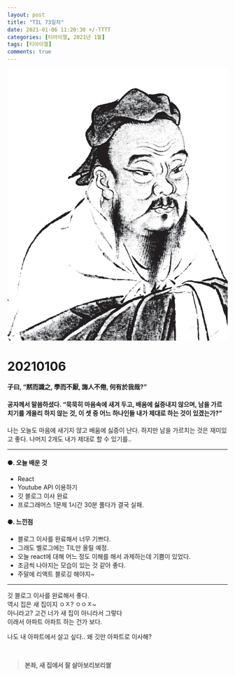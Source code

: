 ```yaml
---
layout: post
title: "TIL 73일차"
date: 2021-01-06 11:20:30 +/-TTTT
categories: [티아이엘, 2021년 1월]
tags: [티아이엘]
comments: true
---
```


![image](/assets/img/sample/avatar.jpg)

# **20210106**

#### **子曰, “黙而識之, 學而不厭, 誨人不倦, 何有於我哉?”**

#### **공자께서 말씀하셨다. “묵묵히 마음속에 새겨 두고, 배움에 싫증내지 않으며, 남을 가르치기를 게을리 하지 않는 것, 이 셋 중 어느 하나인들 내가 제대로 하는 것이 있겠는가?”**

나는 오늘도 마음에 새기지 않고 배움에 싫증이 난다. 하지만 남을 가르치는 것은 재미있고 좋다. 나머지 2개도 내가 제대로 할 수 있기를..

---

#### **⚈. 오늘 배운 것**

- React
- Youtube API 이용하기
- 깃 블로그 이사 완료
- 프로그래머스 1문제 1시간 30분 풀다가 결국 실패.

#### **⚈. 느낀점**

- 블로그 이사를 완료해서 너무 기쁘다.
- 그래도 벨로그에는 TIL만 올릴 예정.
- 오늘 react에 대해 어느 정도 이해를 해서 과제하는데 기쁨이 있었다.
- 조금씩 나아지는 모습이 있는 것 같아 좋다.
- 주말에 리액트 블로깅 해야지~

---

깃 블로그 이사를 완료해서 좋다.  
역시 집은 새 집이지 ㅇㅈ? ㅇㅇㅈ~  
아니라고? 고건 너가 새 집이 아니라서 그렇다  
이래서 아파트 아파트 하는 건가 보다.

나도 내 아파트에서 살고 싶다.. 왜 깃만 아파트로 이사해?

<br>

> **본좌, 새 집에서 잘 살아보리보리쌀**

